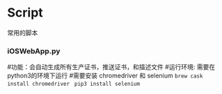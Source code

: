 # Script
常用的脚本

### iOSWebApp.py
#功能：会自动生成所有生产证书，推送证书，和描述文件
#运行环境: 需要在python3的环境下运行
#需要安装 chromedriver 和 selenium
```brew cask install chromedriver ```
```pip3 install selenium ```


